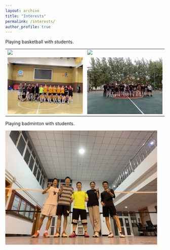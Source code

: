 ```yaml
---
layout: archive
title: "Interests"
permalink: /interests/
author_profile: true
---
```

Playing basketball with students.

<table style="border: none;">
<tr style="border: none;"****>
<td style="border: none;"><img src='/images/basketball1.jpg'></td>
<td style="border: none;"><img src='/images/basketball2.jpg'></td>
</tr>
<tr style="border: none;"****>
<td style="border: none;"><img src='/images/basketball3.jpg'></td>
<td style="border: none;"><img src='/images/basketball4.jpg'></td>
</tr></table>

Playing badminton with students.


<img src='/images/badminton1.jpg' width='480'>

